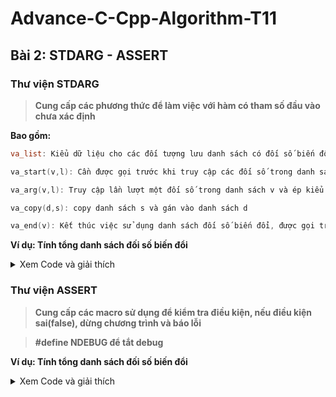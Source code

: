 # Advance-C-Cpp-Algorithm-T11
## Bài 2: STDARG - ASSERT
### Thư viện STDARG
 > **Cung cấp các phương thức để làm việc với hàm có tham số đầu vào chưa xác định**

**Bao gồm:**
```cpp
va_list: Kiểu dữ liệu cho các đối tượng lưu danh sách có đối số biến đổi

va_start(v,l): Cần được gọi trước khi truy cập các đối số trong danh sách v, hoặc có chức năng tách phần tử đầu tiên l ra khỏi danh sách

va_arg(v,l): Truy cập lần lượt một đối số trong danh sách v và ép kiểu theo l

va_copy(d,s): copy danh sách s và gán vào danh sách d

va_end(v): Kết thúc việc sử dụng danh sách đối số biến đổi, được gọi trước khi kết thúc hàm.
```
**Ví dụ: Tính tổng danh sách đối số biến đổi**
<details><summary>Xem Code và giải thích</summary>
<p>

```cpp
#include <stdio.h>
#include <stdarg.h>

#define sumUnDefine(...)  sum(__VA_ARGS__,"\n")

int sum(int count1,...)
{
    va_list args1;
    va_list check;

    va_start(args1, count1);
    va_copy(check, args1);

    int result1 = count1;

    while ((va_arg(check, char*)) != (char*)"\n")
    {
        result1 += va_arg(args1, int);
    }
    va_end(args1);

    return result1;
}
```
**Giải thích**

```cpp
+) va_list args1; //Tạo ra một biến args1 chứa chuỗi kỹ tự gồm các đối số của hàm.

+) a_start(args1, count1); //Tách chuỗi count1 ra khỏi args1 và bắt đầu xử lý danh s+ách

+) va_copy(check, args1); //Copy danh sách args1 vào danh sách check1

+) int result1 = count1; //Giá trị đầu của kết quả là tham số thứ nhất

+) while ((va_arg(check, char*)) != (char*)"\n") //Kiểm tra việc kết thúc chuỗi, sử dụng check để tránh việc gọi hai lần dữ liệu của args1 gây ra thiếu kết quả.

+) result += va_arg(args1, int); //Đọc lần lượt từng phần tử của danh sách và ép kiểu về số nguyên sau đó cộng dồn vào kết quả

+) va_end(args); //Thu hồi lại địa chỉ biến args và kết thúc việc xử lý

+) printf("Tong khong xac dinh: %d\n", sumUnDefine(3, 4, 5, 6, 7)); //Gọi hàm thực thi in ra kết quả
```
**Kết quả:**

```cpp
Tong khong xac dinh: 25
```

</p>
</details>

### Thư viện ASSERT
 > **Cung cấp các macro sử dụng để kiểm tra điều kiện, nếu điều kiện sai(false), dừng chương trình và báo lỗi**

> **#define NDEBUG để tắt debug**

**Ví dụ: Tính tổng danh sách đối số biến đổi**
<details><summary>Xem Code và giải thích</summary>
<p>

```cpp
#include <stdio.h>
#include <assert.h>


//Nếu b = 0 thì lỗi và dừng chương trình

float divide(int a, int b){
    assert(b != 0 && "b bang 0");
    return (double)a/b;
}


int main(){
    printf("a = ");
    int a, b;
    scanf("%d", &a);
   
    printf("\nb = ");
    scanf("%d", &b);

    printf("\n%d/%d = %f\n",a,b,divide(a,b));
}
```
**Giải thích**

```cpp
+) assert(b != 0 && "b bang 0"); // Kiểm tra điều kiện nếu b khác 0 (false) thì dừng chương trình và in ra
"b bang 0"
```
**Kết quả:**
```cpp
a = 5  
b = 0  
Assertion failed: b != 0 && "b bang 0", file main.c, line 8
```
</p>
</details>



